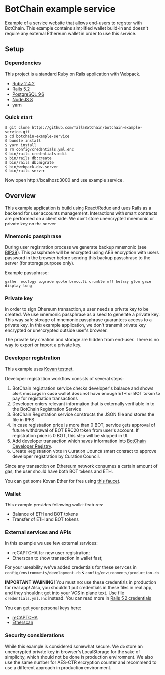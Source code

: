 # BotChain example service

Example of a service website that allows end-users to register with BotChain.
This example contains simplified wallet build-in and doesn't require any external Ethereum wallet in order to use this service.

## Setup

### Dependencies

This project is a standard Ruby on Rails application with Webpack.

* [Ruby 2.4.2](https://www.ruby-lang.org/en/)
* [Rails 5.2](https://rubyonrails.org/)
* [PostgreSQL 9.6](https://www.postgresql.org/)
* [NodeJS 8](https://nodejs.org/en/)
* [yarn](https://yarnpkg.com/lang/en/)

### Quick start

```
$ git clone https://github.com/TallaBotChain/botchain-example-service.git
$ cd botchain-example-service
$ bundle install
$ yarn install
$ rm config/credentials.yml.enc
$ bin/rails credentials:edit
$ bin/rails db:create
$ bin/rails db:migrate
$ bin/webpack-dev-server
$ bin/rails server
```

Now open http://localhost:3000 and use example service.

## Overview

This example application is build using React/Redux and uses Rails as a backend for user accounts management. Interactions with smart contracts are performed on a client side. We don't store unencrypted mnemonic or private key on the server.

### Mnemonic passphrase

During user registration process we generate backup mnemonic (see [BIP39](https://www.npmjs.com/package/bip39)). This passphrase will be encrypted using AES encryption with users password in the browser before sending this backup passphrase to the server (for storage purpose only).

Example passphrase:
```
gather ecology upgrade quote broccoli crumble off betray glow gaze display long
```

### Private key

In order to sign Ethereum transaction, a user needs a private key to be created. We use mnemonic passphrase as a seed to generate a private key. This way safe storage of mnemonic passphrase guarantees access to a private key. In this example application, we don't transmit private key encrypted or unencrypted outside user's browser.

The private key creation and storage are hidden from end-user. There is no way to export or import a private key.

### Developer registration

This example uses [Kovan testnet](https://kovan-testnet.github.io/website/).

Developer registration workflow consists of several steps:
1. BotChain registration service checks developer's balance and shows alert message
in case wallet does not have enough ETH or BOT token to pay for registration transactions
2. Developer enters relevant information that is externally verifiable in to the BotChain Registration Service
3. BotChain Registration service constructs the JSON file and stores the file in IPFS
4. In case registration price is more than 0 BOT, service gets approval of future withdrawal of BOT ERC20 token from user's account. If registration price is 0 BOT, this step will be skipped in UI.
5. Add developer transaction which saves information into [BotChain Developer Registry](https://github.com/TallaBotChain/botchain).
6. Create Registration Vote in Curation Council smart contract to approve developer registration by Curation Council.

Since any transaction on Ethereum network consumes a certain amount of gas, the user should have both BOT tokens and ETH.

You can get some Kovan Ether for free using [this faucet](https://gitter.im/kovan-testnet/faucet).

### Wallet

This example provides following wallet features:
* Balance of ETH and BOT tokens
* Transfer of ETH and BOT tokens

### External services and APIs
In this example we use few external services:
- reCAPTCHA for new user registration;
- Etherscan to show transaction in wallet fast;

For your useability we've added credentials for these services in `config/environments/development.rb` & `config/environments/production.rb`

**IMPORTANT WARNING!** You must not use these credentials in production for real app! Also, you shouldn't put credentials in these files in real app, and they shouldn't get into your VCS in plane text. Use file `credentials.yml.enc` instead. You can read more in [Rails 5.2 credentials](https://medium.com/cedarcode/rails-5-2-credentials-9b3324851336)

You can get your personal keys here:
- [reCAPTCHA](https://www.google.com/recaptcha/)
- [Etherscan](https://etherscan.io/myapikey)

### Security considerations

While this example is considered somewhat secure. We do store an unencrypted private key in browser's LocalStorage for the sake of simplicity, which should not be done in production environment. We also use the same number for AES-CTR encryption counter and recommend to use a different approach in production environment.
